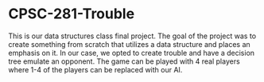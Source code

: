 # CPSC-281-Trouble
This is our data structures class final project. The goal of the project was to create something from scratch that utilizes a data structure and places an emphasis on it. In our case, we opted to create trouble and have a decision tree emulate an opponent. 
The game can be played with 4 real players where 1-4 of the players can be replaced with our AI.
